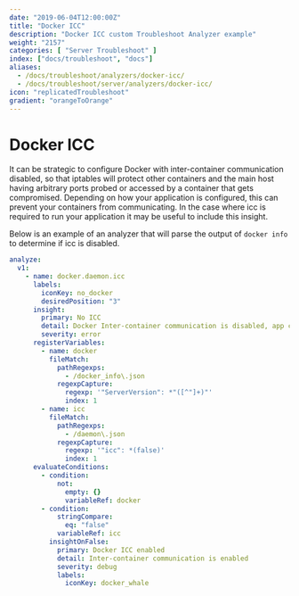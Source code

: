 ```yaml
---
date: "2019-06-04T12:00:00Z"
title: "Docker ICC"
description: "Docker ICC custom Troubleshoot Analyzer example"
weight: "2157"
categories: [ "Server Troubleshoot" ]
index: ["docs/troubleshoot", "docs"]
aliases:
  - /docs/troubleshoot/analyzers/docker-icc/
  - /docs/troubleshoot/server/analyzers/docker-icc/
icon: "replicatedTroubleshoot"
gradient: "orangeToOrange"
---
```


# Docker ICC

It can be strategic to configure Docker with inter-container communication disabled, so that iptables will protect other containers and the main host having arbitrary ports probed or accessed by a container that gets compromised. Depending on how your application is configured, this can prevent your containers from communicating. In the case where icc is required to run your application it may be useful to include this insight.

Below is an example of an analyzer that will parse the output of `docker info` to determine if icc is disabled.

```yaml
analyze:
  v1:
    - name: docker.daemon.icc
      labels:
        iconKey: no_docker
        desiredPosition: "3"
      insight:
        primary: No ICC
        detail: Docker Inter-container communication is disabled, app components will be unable to communicate
        severity: error
      registerVariables:
        - name: docker
          fileMatch:
            pathRegexps:
              - /docker_info\.json
            regexpCapture:
              regexp: '"ServerVersion": *"([^"]+)"'
              index: 1
        - name: icc
          fileMatch:
            pathRegexps:
              - /daemon\.json
            regexpCapture:
              regexp: '"icc": *(false)'
              index: 1
      evaluateConditions:
        - condition:
            not:
              empty: {}
              variableRef: docker
        - condition:
            stringCompare:
              eq: "false"
            variableRef: icc
          insightOnFalse:
            primary: Docker ICC enabled
            detail: Inter-container communication is enabled
            severity: debug
            labels:
              iconKey: docker_whale
```
